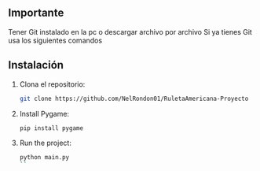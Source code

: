## Importante
Tener Git instalado en la pc o descargar archivo por archivo
Si ya tienes Git usa los siguientes comandos

## Instalación
1. Clona el repositorio:
   ```bash
   git clone https://github.com/NelRondon01/RuletaAmericana-Proyecto
   ```
2. Install Pygame:
   ```bash
   pip install pygame
   ```

3. Run the project:
   ```bash
   python main.py
   ``
